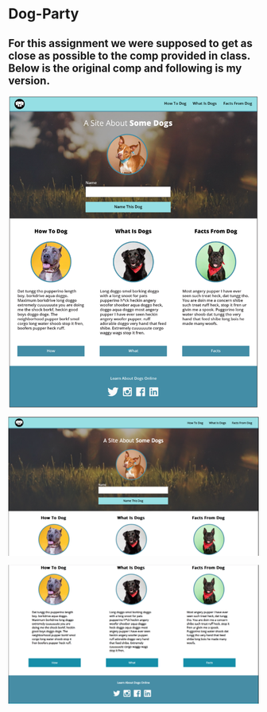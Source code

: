 # Dog-Party

## For this assignment we were supposed to get as close as possible to the comp provided in class. Below is the original comp and following is my version.

![screenshots](https://github.com/EmilyLalonde/Dog_Party/blob/master/screenshots/Real-Dog-Party.png)

![screenshots](https://github.com/EmilyLalonde/Dog_Party/blob/master/screenshots/My-Dog-Party1.png)


![screenshots](https://github.com/EmilyLalonde/Dog_Party/blob/master/screenshots/My-Dog-Party2.png)
